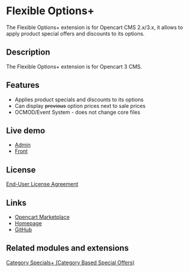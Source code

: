 # Flexible Options+
The Flexible Options+ extension is for Opencart CMS 2.x/3.x, it allows to apply product special offers and discounts to its options.

## Description
The Flexible Options+ extension is for Opencart 3 CMS.

## Features
* Applies product specials and discounts to its options
* Can display ~~previous~~ option prices next to sale prices
* OCMOD/Event System - does not change core files

## Live demo
* [Admin](http://ocmod.freevar.com/oc3020/a/admin/index.php?route=extension/module/flexible_options)
* [Front](http://ocmod.freevar.com/oc3020/a)

## License
[End-User License Agreement](https://git.io/JUVfI)

## Links
* [Opencart Marketplace](https://www.opencart.com/index.php?route=marketplace/extension/info&extension_id=40391)
* [Homepage](https://underr.space/en/notes/projects/project-project-0027.html)
* [GitHub](https://git.io/JUVfk)

## Related modules and extensions
[Category Specials+ (Category Based Special Offers)](https://www.opencart.com/index.php?route=marketplace/extension/info&extension_id=40385)
